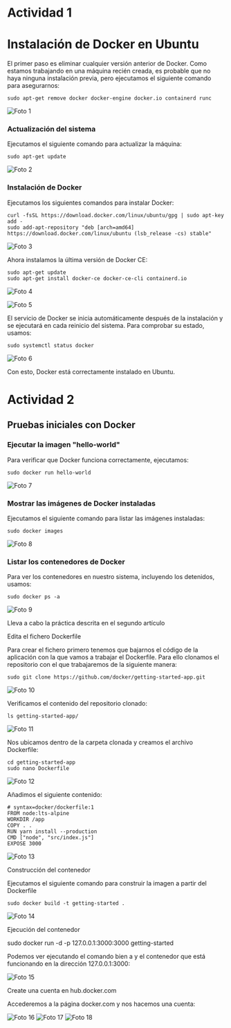 <h1>Actividad 1</h1>

<h1>Instalación de Docker en Ubuntu</h1>

El primer paso es eliminar cualquier versión anterior de Docker. Como estamos trabajando en una máquina recién creada, es probable que no haya ninguna instalación previa, pero ejecutamos el siguiente comando para asegurarnos:

    sudo apt-get remove docker docker-engine docker.io containerd runc

![Foto 1](Docker_ADP/foto_1.png)

<h3>Actualización del sistema</h3>

Ejecutamos el siguiente comando para actualizar la máquina:

    sudo apt-get update

![Foto 2](Docker_ADP/foto_2.png)

<h3>Instalación de Docker</h3>

Ejecutamos los siguientes comandos para instalar Docker:

    curl -fsSL https://download.docker.com/linux/ubuntu/gpg | sudo apt-key add -
    sudo add-apt-repository "deb [arch=amd64] https://download.docker.com/linux/ubuntu (lsb_release -cs) stable"

![Foto 3](Docker_ADP/foto_3.png)

Ahora instalamos la última versión de Docker CE:

    sudo apt-get update
    sudo apt-get install docker-ce docker-ce-cli containerd.io

![Foto 4](Docker_ADP/foto_4.png)

![Foto 5](Docker_ADP/foto_5.png)

El servicio de Docker se inicia automáticamente después de la instalación y se ejecutará en cada reinicio del sistema. Para comprobar su estado, usamos:

    sudo systemctl status docker 

![Foto 6](Docker_ADP/foto_6.png)


Con esto, Docker está correctamente instalado en Ubuntu.

<h1>Actividad 2</h1>

<h2>Pruebas iniciales con Docker</h2>

<h3>Ejecutar la imagen "hello-world"</h3>

Para verificar que Docker funciona correctamente, ejecutamos:

    sudo docker run hello-world

![Foto 7](Docker_ADP/foto_7.png)

<h3>Mostrar las imágenes de Docker instaladas</h3>

Ejecutamos el siguiente comando para listar las imágenes instaladas:

    sudo docker images

![Foto 8](Docker_ADP/foto_8.png)

<h3>Listar los contenedores de Docker</h3>

Para ver los contenedores en nuestro sistema, incluyendo los detenidos, usamos:

    sudo docker ps -a

![Foto 9](Docker_ADP/foto_9.png)

Lleva a cabo la práctica descrita en el segundo artículo

Edita el fichero Dockerfile

Para crear el fichero primero tenemos que bajarnos el código de la aplicación con la que vamos a trabajar el Dockerfile. Para ello clonamos el repositorio con el que trabajaremos de la siguiente manera:

    sudo git clone https://github.com/docker/getting-started-app.git

![Foto 10](Docker_ADP/foto_10.png)

Verificamos el contenido del repositorio clonado:

    ls getting-started-app/

![Foto 11](Docker_ADP/foto_11.png)


Nos ubicamos dentro de la carpeta clonada y creamos el archivo Dockerfile:

    cd getting-started-app
    sudo nano Dockerfile

![Foto 12](Docker_ADP/foto_12.png)

Añadimos el siguiente contenido:

    # syntax=docker/dockerfile:1
    FROM node:lts-alpine
    WORKDIR /app
    COPY . .
    RUN yarn install --production
    CMD ["node", "src/index.js"]
    EXPOSE 3000

![Foto 13](Docker_ADP/foto_13.png)

Construcción del contenedor

Ejecutamos el siguiente comando para construir la imagen a partir del Dockerfile

    sudo docker build -t getting-started .

![Foto 14](Docker_ADP/foto_14.png)

Ejecución del contenedor

sudo docker run -d -p 127.0.0.1:3000:3000 getting-started


Podemos ver ejecutando el comando bien a y el contenedor que está funcionando en la dirección 127.0.0.1:3000:

![Foto 15](Docker_ADP/foto_15.png)

Create una cuenta en hub.docker.com

Accederemos a la página docker.com y nos hacemos una cuenta: 

![Foto 16](Docker_ADP/foto_16.png)
![Foto 17](Docker_ADP/foto_17.png)
![Foto 18](Docker_ADP/foto_18.png)



























